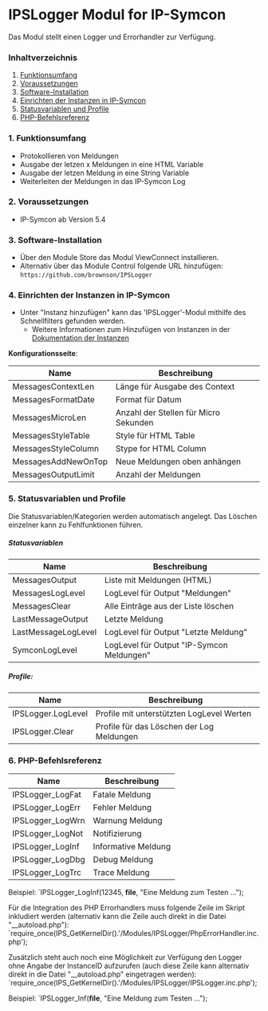 # IPSLogger Modul for IP-Symcon

Das Modul stellt einen Logger und Errorhandler zur Verfügung.

### Inhaltverzeichnis

1. [Funktionsumfang](#1-funktionsumfang)
2. [Voraussetzungen](#2-voraussetzungen)
3. [Software-Installation](#3-software-installation)
4. [Einrichten der Instanzen in IP-Symcon](#4-einrichten-der-instanzen-in-ip-symcon)
5. [Statusvariablen und Profile](#5-statusvariablen-und-profile)
6. [PHP-Befehlsreferenz](#6-php-befehlsreferenz)

### 1. Funktionsumfang

* Protokollieren von Meldungen
* Ausgabe der letzen x Meldungen in eine HTML Variable
* Ausgabe der letzen Meldung in eine String Variable
* Weiterleiten der Meldungen in das IP-Symcon Log

### 2. Voraussetzungen

- IP-Symcon ab Version 5.4

### 3. Software-Installation

* Über den Module Store das Modul ViewConnect installieren.
* Alternativ über das Module Control folgende URL hinzufügen:
`https://github.com/brownson/IPSLogger`

### 4. Einrichten der Instanzen in IP-Symcon

- Unter "Instanz hinzufügen" kann das 'IPSLogger'-Modul mithilfe des Schnellfilters gefunden werden.
    - Weitere Informationen zum Hinzufügen von Instanzen in der [Dokumentation der Instanzen](https://www.symcon.de/service/dokumentation/konzepte/instanzen/#Instanz_hinzufügen)

__Konfigurationsseite__:

Name                          | Beschreibung
----------------------------- | ---------------------------------
MessagesContextLen            | Länge für Ausgabe des Context 
MessagesFormatDate            | Format für Datum
MessagesMicroLen              | Anzahl der Stellen für Micro Sekunden
MessagesStyleTable            | Style für HTML Table
MessagesStyleColumn           | Stype for HTML Column
MessagesAddNewOnTop           | Neue Meldungen oben anhängen
MessagesOutputLimit           | Anzahl der Meldungen

### 5. Statusvariablen und Profile

Die Statusvariablen/Kategorien werden automatisch angelegt. Das Löschen einzelner kann zu Fehlfunktionen führen.

##### Statusvariablen

Name                          | Beschreibung
----------------------------- | ---------------------------------
MessagesOutput                | Liste mit Meldungen (HTML)
MessagesLogLevel              | LogLevel für Output "Meldungen"
MessagesClear                 | Alle Einträge aus der Liste löschen
LastMessageOutput             | Letzte Meldung
LastMessageLogLevel           | LogLevel für Output "Letzte Meldung"
SymconLogLevel                | LogLevel für Output "IP-Symcon Meldungen"


##### Profile:

Name                          | Beschreibung
----------------------------- | ---------------------------------
IPSLogger.LogLevel            | Profile mit unterstützten LogLevel Werten
IPSLogger.Clear               | Profile für das Löschen der Log Meldungen

### 6. PHP-Befehlsreferenz

Name                          | Beschreibung
----------------------------- | ---------------------------------
IPSLogger_LogFat              | Fatale Meldung 
IPSLogger_LogErr              | Fehler Meldung 
IPSLogger_LogWrn              | Warnung Meldung 
IPSLogger_LogNot              | Notifizierung
IPSLogger_LogInf              | Informative Meldung
IPSLogger_LogDbg              | Debug Meldung 
IPSLogger_LogTrc              | Trace Meldung 

Beispiel:
`IPSLogger_LogInf(12345, __file__, "Eine Meldung zum Testen ...");

Für die Integration des PHP Errorhandlers muss folgende Zeile im Skript inkludiert werden (alternativ kann die Zeile auch direkt in die Datei "__autoload.php"):
`require_once(IPS_GetKernelDir().'/Modules/IPSLogger/PhpErrorHandler.inc.php');

Zusätzlich steht auch noch eine Möglichkeit zur Verfügung den Logger ohne Angabe der InstanceID aufzurufen (auch diese Zeile kann alternativ direkt in die Datei "__autoload.php" eingetragen werden):
`require_once(IPS_GetKernelDir().'/Modules/IPSLogger/IPSLogger.inc.php');

Beispiel:
`IPSLogger_Inf(__file__, "Eine Meldung zum Testen ...");

